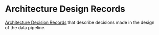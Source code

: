 # Architecture Design Records

[Architecture Decision Records](http://thinkrelevance.com/blog/2011/11/15/documenting-architecture-decisions) that describe decisions made in the design of the data pipeline.
